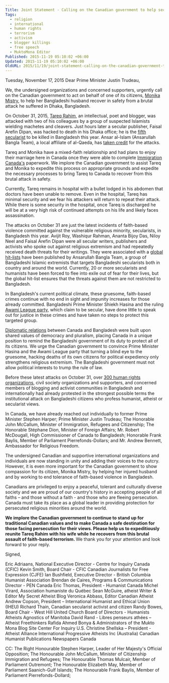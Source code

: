 ```yaml
---
Title: Joint Statement - Calling on the Canadian government to help secularists in Bangladesh
Tags:
  - religion
  - international
  - human rights
  - terrorism
  - activism
  - blogger killings
  - free speech
  - MuktoMona Editor
Published: 2015-11-19 05:10:02 +06:00
Updated: 2015-11-19 05:10:02 +06:00
OldURL: 2015/11/19/joint-statement-calling-on-the-canadian-government-to-help-secularists-in-bangladesh/
---
```


Tuesday, November 17, 2015
Dear Prime Minister Justin Trudeau,

We, the undersigned organizations and concerned supporters, urgently call on the Canadian government to act on behalf of one of its citizens, <a href="https://globalnews.ca/news/2316823/montreal-woman-pleads-for-help-after-husband-attacked-in-bangladesh/">Monika Mistry</a>, to help her Bangladeshi husband recover in safety from a brutal attack he suffered in Dhaka, Bangladesh.

On October 31, 2015, <a href="https://iheu.org/coordinated-machete-attack-on-publishers-of-secular-authors-in-bangladesh/">Tareq Rahim</a>, an intellectual, poet and blogger, was attacked with two of his colleagues by a group of suspected Islamists wielding machetes and cleavers. Just hours later a secular publisher, Faisal Arefin Dipan, was hacked to death in his Dhaka office; he is the <a href="https://www.dailymail.co.uk/indiahome/indianews/article-3298370/Bangladeshi-publisher-hacked-death-Faisal-Arefin-Dipan-published-books-slain-blogger-Roy.html">fifth secularist</a> to be killed in Bangladesh this year. Ansar al-Islam (Ansarullah Bangla Team), a local affiliate of al-Qaeda, has <a href="https://www.bbc.com/news/world-asia-34688245">taken credit</a> for the attacks.

Tareq and Monika have a mixed-faith relationship and had plans to enjoy their marriage here in Canada once they were able to complete <a href="https://www.cic.gc.ca/english/refugees/inside/h-and-c.asp">Immigration Canada's</a> paperwork. We implore the Canadian government to assist Tareq and Monika to expedite this process on appropriate grounds and expedite the necessary processes to bring Tareq to Canada to recover from this brutal attack in safety.

Currently, Tareq remains in hospital with a bullet lodged in his abdomen that doctors have been unable to remove. Even in the hospital, Tareq has minimal security and we fear his attackers will return to repeat their attack. While there is some security in the hospital, once Tareq is discharged he will be at a very high risk of continued attempts on his life and likely faces assassination.

The attacks on October 31 are just the latest incidents of faith-based violence committed against the vulnerable religious minority, secularists, in Bangladesh this year. Avijit Roy, Washiqur Rahman, Ananta Bijoy Das, Niloy Neel and Faisal Arefin Dipan were all secular writers, publishers and activists who spoke out against religious extremism and had repeatedly received death threats for their writings. They were associated with a <a href="https://cjfe.org/resources/protest_letters/%E2%80%9Chit-list%E2%80%9D%20of%2084%20atheist%20bloggers%3C/a%3E%20submitted%20to%20the%20Bangladeshi%20government%20that%20was%20subsequently%20leaked%20in%202013%20prior%20to%20their%20murders%20by%20members%20of%20Islamic%20groups%20in%20Bangladesh.%20%3C/a%3E%3C/p%3E%3Cp%3ESince%20then,%20two%20new%20%3Ca%20href=">global hit-lists</a> have been published by Ansarullah Bangla Team, a group of Bangladeshi Islamic extremists that targets Bangladeshi secularists both in country and around the world. Currently, 20 or more secularists and humanists have been forced to flee into exile out of fear for their lives, but the global hit-list ensures that the threats against them are not restricted to Bangladesh.

In Bangladesh's current political climate, these gruesome, faith-based crimes continue with no end in sight and impunity increases for those already committed. Bangladeshi Prime Minister Shiekh Hasina and the ruling <a href="https://cpj.org/reports/2015/10/impunity-index-getting-away-with-murder.php#12">Awami League party</a>, which claim to be secular, have done little to speak out for justice in these crimes and have taken no steps to protect this targeted group.

<a href="https://www.canadainternational.gc.ca/bangladesh/bilateral_relations_bilaterales/index.aspx?lang=eng">Diplomatic relations</a> between Canada and Bangladesh were built upon shared values of democracy and pluralism, placing Canada in a unique position to remind the Bangladeshi government of its duty to protect all of its citizens. We urge the Canadian government to convince Prime Minister Hasina and the Awami League party that turning a blind eye to the gruesome, hacking deaths of its own citizens for political expediency only strengthens religious extremism. The Bangladeshi government must not allow political interests to trump the rule of law.

Before these latest attacks on October 31, over <a href="https://iheu.org/joint-open-letter-to-prime-minister-and-president-of-bangladesh/">300 human rights organizations</a>, civil society organizations and supporters, and concerned members of blogging and activist communities in Bangladesh and internationally had already protested in the strongest possible terms the institutional attack on Bangladeshi citizens who profess humanist, atheist or secularist views.

In Canada, we have already reached out individually to former Prime Minister Stephen Harper; Prime Minister Justin Trudeau; The Honorable John McCallum, Minister of Immigration, Refugees and Citizenship; The Honorable Stéphane Dion, Minister of Foreign Affairs; Mr. Robert McDougall, High Commissioner of Canada to Bangladesh; Honorable Frank Baylis, Member of Parliament Pierrefonds-Dollars; and Mr. Andrew Bennett, Ambassador for Religious Freedom.

The undersigned Canadian and supportive international organizations and individuals are now standing in unity and adding their voices to the outcry. However, it is even more important for the Canadian government to show compassion for its citizen, Monika Mistry, by helping her injured husband and by working to end tolerance of faith-based violence in Bangladesh.

Canadians are privileged to enjoy a peaceful, tolerant and culturally diverse society and we are proud of our country's history in accepting people of all faiths – and those without a faith - and those who are fleeing persecution. Canada must take its place as a global leader in providing protection for persecuted religious minorities around the world.

<strong>We implore the Canadian government to continue to stand up for traditional Canadian values and to make Canada a safe destination for those facing persecution for their views. Please help us to expeditiously reunite Tareq Rahim with his wife while he recovers from this brutal assault of faith-based terrorism.
</strong>
We thank you for your attention and look forward to your reply.

Signed,

Eric Adriaans, National Executive Director - Centre for Inquiry Canada (CFIC)
Kevin Smith, Board Chair - CFIC
Canadian Journalists for Free Expression (CJFE)
Ian Bushfield, Executive Director - British Columbia Humanist Association
Brendan de Caires, Programs & Communications Director - PEN Canada
Eric Thomas, President - Humanist Canada
Michel Virard, Association humaniste du Québec
Sean McGuire, atheist Writer & Editor My Secret Atheist Blog
Veronica Abbass, Editor Canadian Atheist
Andrew Copson, President – International Humanist and Ethical Union (IHEU)
Richard Thain, Canadian secularist activist and citizen
Randy Bowes, Board Chair - West Hill United Church
Board of Directors - Humanists Atheists Agnostics of Manitoba
David Rand - Libres penseurs athées – Atheist Freethinkers
Rafida Ahmed Bonya & Administrators of the Mukto Mona Blog Site
Center For Inquiry U.S.
Christine Shellska – President - Atheist Alliance International
Progressive Atheists Inc (Australia)
Canadian Humanist Publications
Newspapers Canada

CC: The Right Honourable Stephen Harper, Leader of Her Majesty's Official Opposition;
The Honourable John McCallum, Minister of Citizenship Immigration and Refugees;
The Honourable Thomas Mulcair, Member of Parliament Outremont;
The Honourable Elizabeth May, Member of Parliament Saanich-Gulf Islands;
The Honourable Frank Baylis, Member of Parliament Pierrefonds-Dollard;
